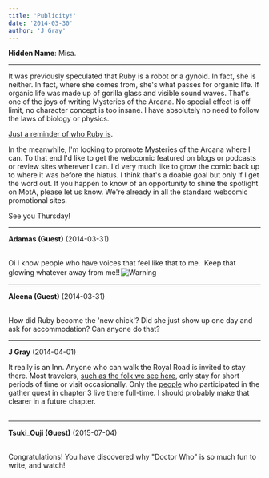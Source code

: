 ```yaml
---
title: 'Publicity!'
date: '2014-03-30'
author: 'J Gray'
---
```


<p><strong>Hidden Name</strong>: Misa.</p><hr><p>It was previously speculated that Ruby is a robot or a gynoid. In fact, she is neither. In fact, where she comes from, she's what passes for organic life. If organic life was made up of gorilla glass and visible sound waves. That's one of the joys of writing Mysteries of the Arcana. No special effect is off limit, no character concept is too insane. I have absolutely no need to follow the laws of biology or physics.</p><p><a href="/comics/445/" target="_blank">Just a reminder of who Ruby is</a>.</p><p>In the meanwhile, I'm looking to promote Mysteries of the Arcana where I can. To that end I'd like to get the webcomic featured on blogs or podcasts or review sites wherever I can. I'd very much like to grow the comic back up to where it was before the hiatus. I think that's a doable goal but only if I get the word out. If you happen to know of an opportunity to shine the spotlight on MotA, please let us know. We're already in all the standard webcomic promotional sites.</p><p>See you Thursday!</p>

---
**Adamas (Guest)** (2014-03-31)

<br> Oi I know people who have voices that feel like that to me.&nbsp; Keep that glowing whatever away from me!!<img alt=" Warning " src=" /smilies/warning1.gif " border="0" hspace="2" vspace="2"><br>

---
**Aleena (Guest)** (2014-03-31)

<br> How did Ruby become the 'new chick'? Did she just show up one day and ask for accommodation? Can anyone do that?

---
**J Gray** (2014-04-01)

It really is an Inn. Anyone who can walk the Royal Road is invited to stay there. Most travelers, <a href="/extras/305full.jpg" class="" classname="" target="_blank" name="">such as the folk we see here</a>, only stay for short periods of time or visit occasionally. Only the <a href="/comics/237/" class="" classname="" target="_blank" name="">people</a> who participated in the gather quest in chapter 3 live there full-time. I should probably make that clearer in a future chapter.<br><br>

---
**Tsuki_Ouji (Guest)** (2015-07-04)

<br> Congratulations! You have discovered why "Doctor Who" is so much fun to write, and watch!<br>

